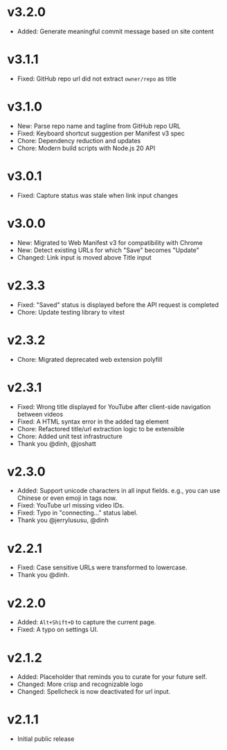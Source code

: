 # v3.2.0

- Added: Generate meaningful commit message based on site content

# v3.1.1

- Fixed: GitHub repo url did not extract `owner/repo` as title

# v3.1.0

- New: Parse repo name and tagline from GitHub repo URL
- Fixed: Keyboard shortcut suggestion per Manifest v3 spec
- Chore: Dependency reduction and updates
- Chore: Modern build scripts with Node.js 20 API

# v3.0.1

- Fixed: Capture status was stale when link input changes

# v3.0.0

- New: Migrated to Web Manifest v3 for compatibility with Chrome
- New: Detect existing URLs for which "Save" becomes "Update"
- Changed: Link input is moved above Title input

# v2.3.3

- Fixed: "Saved" status is displayed before the API request is completed
- Chore: Update testing library to vitest

# v2.3.2

- Chore: Migrated deprecated web extension polyfill

# v2.3.1

- Fixed: Wrong title displayed for YouTube after client-side navigation between videos
- Fixed: A HTML syntax error in the added tag element
- Chore: Refactored title/url extraction logic to be extensible
- Chore: Added unit test infrastructure
- Thank you @dinh, @joshatt

# v2.3.0

- Added: Support unicode characters in all input fields. e.g., you can use Chinese or even emoji in tags now.
- Fixed: YouTube url missing video IDs.
- Fixed: Typo in "connecting..." status label.
- Thank you @jerrylususu, @dinh

# v2.2.1

- Fixed: Case sensitive URLs were transformed to lowercase.
- Thank you @dinh.

# v2.2.0

- Added: `Alt+Shift+D` to capture the current page.
- Fixed: A typo on settings UI.

# v2.1.2

- Added: Placeholder that reminds you to curate for your future self.
- Changed: More crisp and recognizable logo
- Changed: Spellcheck is now deactivated for url input.

# v2.1.1

- Initial public release
